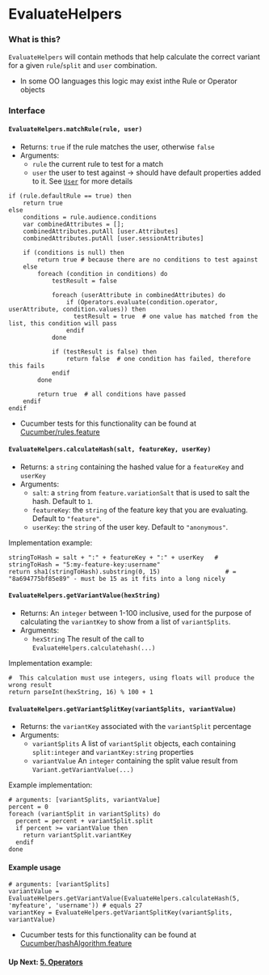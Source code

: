 # EvaluateHelpers
### What is this?
`EvaluateHelpers` will contain methods that help calculate the correct variant for a given `rule`/`split` and `user` combination.
* In some OO languages this logic may exist inthe Rule or Operator objects

### Interface

#### `EvaluateHelpers.matchRule(rule, user)`
- Returns: `true` if the rule matches the user, otherwise `false`
- Arguments:
  - `rule` the current rule to test for a match
  - `user` the user to test against -> should have default properties added to it. See [`User`](./objects/User.md) for more details
                                                   
```
if (rule.defaultRule == true) then
    return true
else
    conditions = rule.audience.conditions
    var combinedAttributes = [];
    combinedAttributes.putAll [user.Attributes]
    combinedAttributes.putAll [user.sessionAttributes]
    
    if (conditions is null) then
        return true # because there are no conditions to test against
    else
        foreach (condition in conditions) do
            testResult = false
            
            foreach (userAttribute in combinedAttributes) do
                if (Operators.evaluate(condition.operator, userAttribute, condition.values)) then
                  testResult = true  # one value has matched from the list, this condition will pass
                endif   
            done
            
            if (testResult is false) then
                return false  # one condition has failed, therefore this fails
            endif
        done
        
        return true  # all conditions have passed
    endif
endif
```

- Cucumber tests for this functionality can be found at [Cucumber/rules.feature](../Cucumber/rules.feature)

#### `EvaluateHelpers.calculateHash(salt, featureKey, userKey)`
- Returns: a `string` containing the hashed value for a `featureKey` and `userKey`
- Arguments:
  - `salt`: a `string` from `feature.variationSalt` that is used to salt the hash. Default to `1`.
  - `featureKey`: the `string` of the feature key that you are evaluating. Default to `"feature"`.
  - `userKey`: the `string` of the user key. Default to `"anonymous"`.
  
Implementation example:
```
stringToHash = salt + ":" + featureKey + ":" + userKey   # stringToHash = "5:my-feature-key:username"
return sha1(stringToHash).substring(0, 15)                  # = "8a694775bf85e89" - must be 15 as it fits into a long nicely
```
#### `EvaluateHelpers.getVariantValue(hexString)`
- Returns: An `integer` between 1-100 inclusive, used for the purpose of calculating the `variantKey` to show from a list of `variantSplits`.
- Arguments: 
  - `hexString` The result of the call to `EvaluateHelpers.calculatehash(...)`

Implementation example:
```
#  This calculation must use integers, using floats will produce the wrong result
return parseInt(hexString, 16) % 100 + 1     
```

#### `EvaluateHelpers.getVariantSplitKey(variantSplits, variantValue)`
- Returns: the `variantKey` associated with the `variantSplit` percentage
- Arguments:
  - `variantSplits` A list of `variantSplit` objects, each containing `split:integer` and `variantKey:string` properties
  - `variantValue` An `integer` containing the split value result from `Variant.getVariantValue(...)`

Example implementation:
```
# arguments: [variantSplits, variantValue]
percent = 0
foreach (variantSplit in variantSplits) do
  percent = percent + variantSplit.split
  if percent >= variantValue then 
    return variantSplit.variantKey
  endif
done
```

#### Example usage
```
# arguments: [variantSplits]
variantValue = EvaluateHelpers.getVariantValue(EvaluateHelpers.calculateHash(5, 'myfeature', 'username')) # equals 27
variantKey = EvaluateHelpers.getVariantSplitKey(variantSplits, variantValue)
```

- Cucumber tests for this functionality can be found at [Cucumber/hashAlgorithm.feature](../Cucumber/hashAlgorithm.feature)

#### Up Next: [5. Operators](./5.Operators.md)
